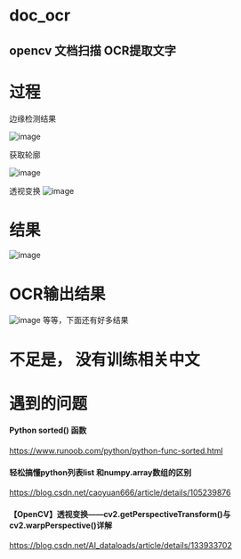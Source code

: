 # doc_ocr

## opencv 文档扫描  OCR提取文字

# 过程

边缘检测结果

![image](https://user-images.githubusercontent.com/74131166/148946506-916e6dfb-cf22-4c20-b47f-467c036ca886.png)

获取轮廓

![image](https://user-images.githubusercontent.com/74131166/148946584-6cd80606-2c05-4cae-8895-40adc30d596c.png)

透视变换
![image](https://user-images.githubusercontent.com/74131166/148946647-44066603-ecf6-4dc9-a894-93238c839b7a.png)


# 结果
![image](https://user-images.githubusercontent.com/74131166/148946650-ce468cbd-fe4b-428c-9bf0-d9841c7c513a.png)

# OCR输出结果
![image](https://user-images.githubusercontent.com/74131166/148946683-bef65c80-ede6-456e-8d45-f2bb8536f8c8.png)
等等，下面还有好多结果
# 不足是， 没有训练相关中文

# 遇到的问题
#### Python sorted() 函数
https://www.runoob.com/python/python-func-sorted.html
#### 轻松搞懂python列表list 和numpy.array数组的区别
https://blog.csdn.net/caoyuan666/article/details/105239876
#### 【OpenCV】透视变换——cv2.getPerspectiveTransform()与cv2.warpPerspective()详解
https://blog.csdn.net/AI_dataloads/article/details/133933702